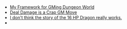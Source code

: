 * [My Framework for GMing Dungeon World](https://spoutinglore.blogspot.com/2020/01/my-framework-for-gming-dungeon-world.html)
* [Deal Damage is a Crap GM Move](https://spoutinglore.blogspot.com/2019/01/deal-damage-is-crap-gm-move.html)
* [I don't think the story of the 16 HP Dragon really works.](https://www.reddit.com/r/DungeonWorld/comments/c5k7tu/i_dont_think_the_story_of_the_16_hp_dragon_really/)
* 
